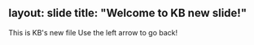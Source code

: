 layout: slide
title: "Welcome to KB new slide!"
---
This is KB's new file
Use the left arrow to go back!
